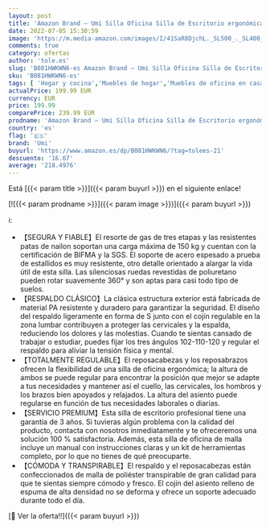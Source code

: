 ```yaml
---
layout: post
title: 'Amazon Brand – Umi Silla Oficina Silla de Escritorio ergonómica y giratoria de Malla con Soporte Lumbar Regulable y reposabrazos de Poliuretano y Asiento Acolchado-Carga máxima de 150 kg 330LB'
date: 2022-07-05 15:30:59
image: 'https://m.media-amazon.com/images/I/41SaR8DjchL._SL500_._SL400_.jpg'
comments: true
category: ofertas
author: 'tole.es'
slug: 'B081HWKWN6-es Amazon Brand – Umi Silla Oficina Silla de Escritorio...'
sku: 'B081HWKWN6-es'
tags: [ 'Hogar y cocina','Muebles de hogar','Muebles de oficina en casa','Sillas de escritorio de oficina','Sillas y sofás de oficina','oficina','silla','umi','🇪🇸', ]
actualPrice: 199.99 EUR
currency: EUR
price: 199.99
comparePrice: 239.99 EUR
prodname: 'Amazon Brand – Umi Silla Oficina Silla de Escritorio ergonómica y giratoria de Malla con Soporte Lumbar Regulable y reposabrazos de Poliuretano y Asiento Acolchado-Carga máxima de 150 kg 330LB'
country: 'es'
flag: '🇪🇸'
brand: 'Umi'
buyurl: 'https://www.amazon.es/dp/B081HWKWN6/?tag=tolees-21'
descuento: '16.67'
average: '218.4976'
---
```


Está [{{< param title >}}]({{< param buyurl >}}) en el siguiente enlace!

[![{{< param prodname >}}]({{< param image >}})]({{< param buyurl >}})

ℹ️:

- 【SEGURA Y FIABLE】El resorte de gas de tres etapas y las resistentes patas de nailon soportan una carga máxima de 150 kg y cuentan con la certificación de BIFMA y la SGS. El soporte de acero espesado a prueba de estallidos es muy resistente, otro detalle orientado a alargar la vida útil de esta silla. Las silenciosas ruedas revestidas de poliuretano pueden rotar suavemente 360° y son aptas para casi todo tipo de suelos.
- 【RESPALDO CLÁSICO】La clásica estructura exterior está fabricada de material PA resistente y duradero para garantizar la seguridad. El diseño del respaldo ligeramente en forma de S junto con el cojín regulable en la zona lumbar contribuyen a proteger las cervicales y la espalda, reduciendo los dolores y las molestias. Cuando te sientas cansado de trabajar o estudiar, puedes fijar los tres ángulos 102-110-120 y regular el respaldo para aliviar la tensión física y mental.
- 【TOTALMENTE REGULABLE】El reposacabezas y los reposabrazos ofrecen la flexibilidad de una silla de oficina ergonómica; la altura de ambos se puede regular para encontrar la posición que mejor se adapte a tus necesidades y mantener así el cuello, las cervicales, los hombros y los brazos bien apoyados y relajados. La altura del asiento puede regularse en función de tus necesidades laborales o diarias.
- 【SERVICIO PREMIUM】Esta silla de escritorio profesional tiene una garantía de 3 años. Si tuvieras algún problema con la calidad del producto, contacta con nosotros inmediatamente y te ofreceremos una solución 100 % satisfactoria. Además, esta silla de oficina de malla incluye un manual con instrucciones claras y un kit de herramientas completo, por lo que no tienes de qué preocuparte.
- 【CÓMODA Y TRANSPIRABLE】El respaldo y el reposacabezas están confeccionados de malla de poliéster transpirable de gran calidad para que te sientas siempre cómodo y fresco. El cojín del asiento relleno de espuma de alta densidad no se deforma y ofrece un soporte adecuado durante todo el día.

[🛒 Ver la oferta!!]({{< param buyurl >}})
